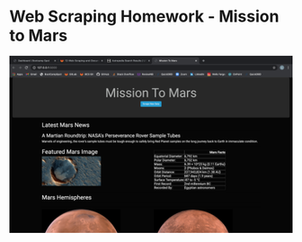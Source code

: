 # Web Scraping Homework - Mission to Mars
![alt text](http://github.com/luciennekaplan/web-scraping-challenge/blob/main/Mars%20Scraping%20Website%201.png)

